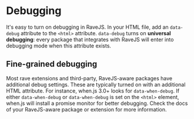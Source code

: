 # Debugging

It's easy to turn on debugging in RaveJS.  In your HTML file, add an
`data-debug` attribute to the `<html>` attribute.  `data-debug` turns on
**universal debugging**: every package that integrates with RaveJS will
enter into debugging mode when this attribute exists.

## Fine-grained debugging

Most rave extensions and third-party, RaveJS-aware packages have additional
debug settings.  These are typically turned on with an additional HTML
attribute.  For instance, when.js 3.0+ looks for `data-when-debug`.  If
either `data-when-debug` or `data-when-debug` is set on the `<html>`
element, when.js will install a promise monitor for better debugging.
Check the docs of your RaveJS-aware package or extension for more information.
